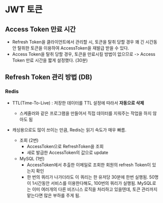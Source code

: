 # JWT 토큰
## Access Token 만료 시간
- Refresh Token을 클라이언트에서 관리할 시, 토큰을 탈취 당할 경우 꽤 긴 시간동안 탈취한 토큰을 이용하여 AccessToken을 재발급 받을 수 있다.
- Access Token을 탈취 당할 경우, 토큰을 만료시킬 방법이 없으므로 -> Access Token 만료 시간을 짧게 설정했다. (30분)

## Refresh Token 관리 방법 (DB)
### Redis
- TTL(Time-To-Live) : 저장한 데이터를 TTL 설정에 따라서 **자동으로 삭제**
  - 스케줄러와 같은 프로그램을 만들어서 직접 데이터를 지워주는 작업을 하지 않아도 됨
    
- 캐싱용으로도 많이 쓰이는 만큼, Redis는 읽기 속도가 매우 빠름.
  - 조회 (2번)
    - AccessToken으로 RefreshToken을 조회
    - 새로 발급한 AccessToken의 값으로 update
  - MySQL (1번)
    - AccessToken에서 추출한 이메일로 조회한 회원의 refresh Token이 있는지 확인
    - 한 번의 쿼리가 나가더라도 이 쿼리는 한 유저당 30분에 한번 실행됨. 50명이 1시간동안 서비스를 이용한다해도, 100번의 쿼리가 실행됨. MySQL로는 이미 여러개의 다른 비즈니스 로직을 처리하고 있을텐데, 토큰 관리까지 맡는다면 많은 부하를 주게 됨.
